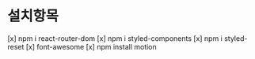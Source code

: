 # 설치항목

[x] npm i react-router-dom
[x] npm i styled-components
[x] npm i styled-reset
[x] font-awesome
[x] npm install motion